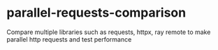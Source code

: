 # parallel-requests-comparison
Compare multiple libraries such as requests, httpx, ray remote to make parallel http requests and test performance
